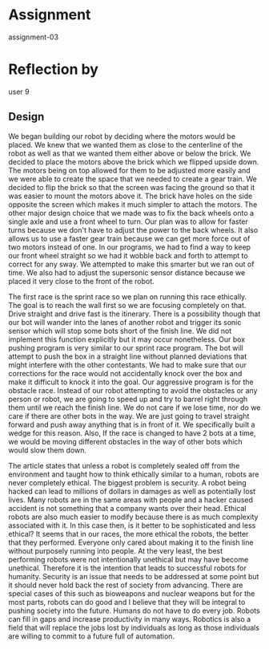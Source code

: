 # Assignment

assignment-03

# Reflection by

user 9

## Design

We began building our robot by deciding where the motors would be placed. We knew that we wanted them as close to the centerline of the robot as well as that we wanted them either above or below the brick. We decided to place the motors above the brick which we flipped upside down. The motors being on top allowed for them to be adjusted more easily and we were able to create the space that we needed to create a gear train. We decided to flip the brick so that the screen was facing the ground so that it was easier to mount the motors above it. The brick have holes on the side opposite the screen which makes it much simpler to attach the motors. The other major design choice that we made was to fix the back wheels onto a single axle and use a front wheel to turn. Our plan was to allow for faster turns because we don't have to adjust the power to the back wheels. It also allows us to use a faster gear train because we can get more force out of two motors instead of one. In our programs, we had to find a way to keep our front wheel straight so we had it wobble back and forth to attempt to correct for any sway. We attempted to make this smarter but we ran out of time. We also had to adjust the supersonic sensor distance because we placed it very close to the front of the robot.

The first race is the sprint race so we plan on running this race ethically. The goal is to reach the wall first so we are focusing completely on that. Drive straight and drive fast is the itinerary. There is a possibility though that our bot will wander into the lanes of another robot and trigger its sonic sensor which will stop some bots short of the finish line. We did not implement this function explicitly but it may occur nonetheless. Our box pushing program is very similar to our sprint race program. The bot will attempt to push the box in a straight line without planned deviations that might interfere with the other contestants. We had to make sure that our corrections for the race would not accidentally knock over the box and make it difficult to knock it into the goal. Our aggressive program is for the obstacle race. Instead of our robot attempting to avoid the obstacles or any person or robot, we are going to speed up and try to barrel right through them until we reach the finish line. We do not care if we lose time, nor do we care if there are other bots in the way. We are just going to travel straight forward and push away anything that is in front of it. We specifically built a wedge for this reason. Also, If the race is changed to have 2 bots at a time, we would be moving different obstacles in the way of other bots which would slow them down.

The article states that unless a robot is completely sealed off from the environment and taught how to think ethically similar to a human, robots are never completely ethical. The biggest problem is security. A robot being hacked can lead to millions of dollars in damages as well as potentially lost lives. Many robots are in the same areas with people and a hacker caused accident is not something that a company wants over their head. Ethical robots are also much easier to modify because there is as much complexity associated with it. In this case then, is it better to be sophisticated and less ethical? It seems that in our races, the more ethical the robots, the better that they performed. Everyone only cared about making it to the finish line without purposely running into people. At the very least, the best performing robots were not intentionally unethical but may have become unethical. Therefore it is the intention that leads to successful robots for humanity. Security is an issue that needs to be addressed at some point but it should never hold back the rest of society from advancing. There are special cases of this such as bioweapons and nuclear weapons but for the most parts, robots can do good and I believe that they will be integral to pushing society into the future. Humans do not have to do every job. Robots can fill in gaps and increase productivity in many ways. Robotics is also a field that will replace the jobs lost by individuals as long as those individuals are willing to commit to a future full of automation.
